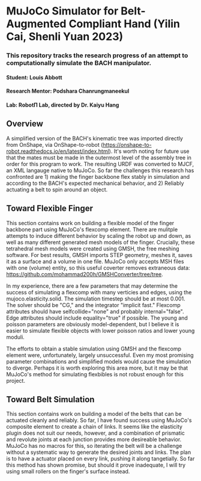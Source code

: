 # MuJoCo Simulator for Belt-Augmented Compliant Hand (Yilin Cai, Shenli Yuan 2023)
### This repository tracks the research progress of an attempt to computationally simulate the BACH manipulator.
#### Student: Louis Abbott
#### Research Mentor: Podshara Chanrungmaneekul
#### Lab: RobotΠ Lab, directed by Dr. Kaiyu Hang

## Overview
A simplified version of the BACH's kinematic tree was imported directly from OnShape, via OnShape-to-robot (https://onshape-to-robot.readthedocs.io/en/latest/index.html). It's worth noting for future use that the mates must be made in the outermost level of the assembly tree in order for this program to work. The resulting URDF was converted to MJCF, an XML langauge native to MuJoCo. So far the challenges this research has confronted are 1) making the finger backbone flex stably in simulation and according to the BACH's expected mechanical behavior, and 2) Reliably actuating a belt to spin around an object.

## Toward Flexible Finger
This section contains work on building a flexible model of the finger backbone part using MuJoCo's flexcomp element. There are mulitple attempts to induce different behavior by scaling the robot up and down, as well as many different generated mesh models of the finger. Crucially, these tetrahedral mesh models were created using GMSH, the free meshing software. For best results, GMSH imports STEP geometry, meshes it, saves it as a surface and a volume in one file. MuJoCo only accepts MSH files with one (volume) entity, so this useful coverter removes extraneous data: https://github.com/mohammad200h/GMSHConverter/tree/tree.

In my experience, there are a few parameters that may determine the success of simulating a flexcomp with many verticies and edges, using the mujoco.elasticity.solid. The simulation timestep should be at most 0.001. The solver should be "CG," and the integrator "implicit fast." Flexcomp attributes should have selfcollide="none" and probably internal="false". Edge attributes should include equality="true" if possible. The young and poisson parameters are obviously model-dependent, but I believe it is easier to simulate flexible objects with lower poisson ratios and lower young moduli.

The efforts to obtain a stable simulation using GMSH and the flexcomp element were, unfortunately, largely unsuccessful. Even my most promising parameter combinations and simplified models would cause the simulation to diverge. Perhaps it is worth exploring this area more, but it may be that MuJoCo's method for simulating flexbibles is not robust enough for this project.

## Toward Belt Simulation
This section contains work on building a model of the belts that can be actuated cleanly and reliably. So far, I have found success using MuJoCo's composite element to create a chain of links. It seems like the elasticity plugin does not suit our needs, however, and a combination of prismatic and revolute joints at each junction provides more desireable behavior. MuJoCo has no macros for this, so iterating the belt will be a challenge without a systematic way to generate the desired joints and links. The plan is to have a actuator placed on every link, pushing it along tangetially. So far this method has shown promise, but should it prove inadequate, I will try using small rollers on the finger's surface instead.
